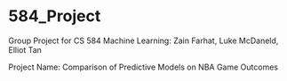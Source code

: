 # 584_Project
Group Project for CS 584 Machine Learning: Zain Farhat, Luke McDaneld, Elliot Tan

Project Name: Comparison of Predictive Models on NBA Game Outcomes
